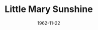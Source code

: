 ---
title: Little Mary Sunshine
date: 1962-11-22
closing_date: 1962-12-01
layout: productions
featured_image:
image_caption:
image_credit:
playbill:
category:
Theatre: Theatre Jacksonville
Venue: Little Theatre
cast:
- The Prologue: Toni Ott
- Chief Brown Bear: Ed Poole
- Cpl "Billy" Jester: Bob Conine
- Capt. "Big Jim" Warington: Jimtom Richardson
- Little Mary Sunshine: Thelma Baker
- Mme. Ernestine Von Liebedich: Doris Thornhill
- Nancy Twinkle: Miriam Firth
- Fleet Foot: Jim Cavanaugh
- Yellow Feather: Norman Fisher
- Gen'l Oscar Fairfax, Ret.: William Scott Thornton
- Cora: Barbara Poppell
- Maud Abbott: Barbara Jean Ferguson
- Gwendolyn: Anita Cheshire
- Henrietta: Toni Ott
- Mabel: Carol Matchett
- Blanche: Margaret Swann
- Pete: Bob Tinsley
- Tex: Bob Thompson
- Slim: Bill Milton
- Buster: Bill Nickel
- Hank: Lucky Simpson
- Tom: Stephen Wood
crew:
- Director: George Ballis
- Dance Choreography: Bob Conine
- Musical Director: Rosalind MacEnulty
- Set Designer: Ben Jones
- Technical Director: Pete House
- Scenic Art Work: Bob Krell
- Lighting Designer: Chase Ambler
- Production Supervisor: A. Ira Fink
- Stage Manager: Marshall Grauer
- Assistant Stage Manager: Art Logan
- Production Assistant: Ellen Black
- Costumes: Frank Ridge
- Properties:
  - Evelyn Clark
  - Jack Broughton
  - Helen Cochran
  - Gladys Dale
  - Mary Frances Thornhill
  - Eula Walters
  - Esther Barnes
  - Edythe Price
  - Jean Charles
- Make-Up:
  - Marion Conner
  - Beverly Fink
  - Doris Hindin
  - Mrs. Knud Moller
  - Virginia Moseley
  - Helen Nehl
  - Rik Snyder
- Construction and Painting:
  - Peggy Miller
  - Danny Henson
  - Galdys Dale
  - Margaret Mahler
  - Pete House
  - Joanne House
orchestra:
- Orchestra:
  - John Walker
  - Jim Moore
  - Jimmy Glasscock
  - Bill Racca
  - Camp Kirkland
  - James Gutteridge
external_links:
---